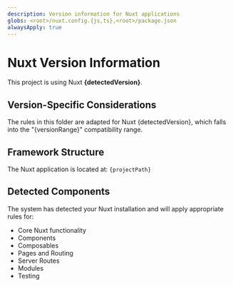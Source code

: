 ```yaml
---
description: Version information for Nuxt applications
globs: <root>/nuxt.config.{js,ts},<root>/package.json
alwaysApply: true
---
```


# Nuxt Version Information

This project is using Nuxt **{detectedVersion}**.

## Version-Specific Considerations

The rules in this folder are adapted for Nuxt {detectedVersion}, which falls into the "{versionRange}" compatibility range.

## Framework Structure

The Nuxt application is located at: `{projectPath}`

## Detected Components

The system has detected your Nuxt installation and will apply appropriate rules for:

-   Core Nuxt functionality
-   Components
-   Composables
-   Pages and Routing
-   Server Routes
-   Modules
-   Testing
